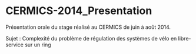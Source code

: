 CERMICS-2014_Presentation
=========================

Présentation orale du stage réalisé au CERMICS de juin à août 2014.

Sujet : Complexité du problème de régulation des systèmes de vélo en libre-service sur un ring
